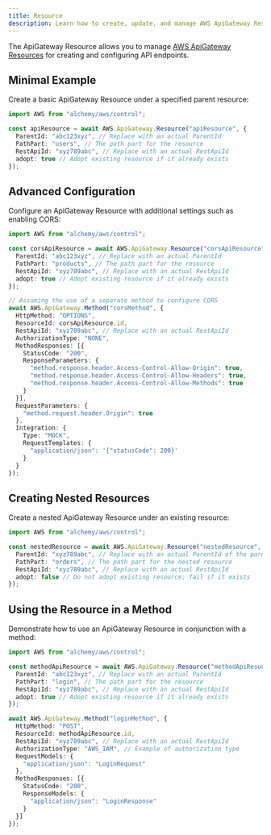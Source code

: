 ```yaml
---
title: Resource
description: Learn how to create, update, and manage AWS ApiGateway Resources using Alchemy Cloud Control.
---
```



The ApiGateway Resource allows you to manage [AWS ApiGateway Resources](https://docs.aws.amazon.com/apigateway/latest/userguide/) for creating and configuring API endpoints.

## Minimal Example

Create a basic ApiGateway Resource under a specified parent resource:

```ts
import AWS from "alchemy/aws/control";

const apiResource = await AWS.ApiGateway.Resource("apiResource", {
  ParentId: "abc123xyz", // Replace with an actual ParentId
  PathPart: "users", // The path part for the resource
  RestApiId: "xyz789abc", // Replace with an actual RestApiId
  adopt: true // Adopt existing resource if it already exists
});
```

## Advanced Configuration

Configure an ApiGateway Resource with additional settings such as enabling CORS:

```ts
import AWS from "alchemy/aws/control";

const corsApiResource = await AWS.ApiGateway.Resource("corsApiResource", {
  ParentId: "abc123xyz", // Replace with an actual ParentId
  PathPart: "products", // The path part for the resource
  RestApiId: "xyz789abc", // Replace with an actual RestApiId
  adopt: true // Adopt existing resource if it already exists
});

// Assuming the use of a separate method to configure CORS
await AWS.ApiGateway.Method("corsMethod", {
  HttpMethod: "OPTIONS",
  ResourceId: corsApiResource.id,
  RestApiId: "xyz789abc", // Replace with an actual RestApiId
  AuthorizationType: "NONE",
  MethodResponses: [{
    StatusCode: "200",
    ResponseParameters: {
      "method.response.header.Access-Control-Allow-Origin": true,
      "method.response.header.Access-Control-Allow-Headers": true,
      "method.response.header.Access-Control-Allow-Methods": true
    }
  }],
  RequestParameters: {
    "method.request.header.Origin": true
  },
  Integration: {
    Type: "MOCK",
    RequestTemplates: {
      "application/json": '{"statusCode": 200}'
    }
  }
});
```

## Creating Nested Resources

Create a nested ApiGateway Resource under an existing resource:

```ts
import AWS from "alchemy/aws/control";

const nestedResource = await AWS.ApiGateway.Resource("nestedResource", {
  ParentId: "xyz789abc", // Replace with an actual ParentId of the parent resource
  PathPart: "orders", // The path part for the nested resource
  RestApiId: "xyz789abc", // Replace with an actual RestApiId
  adopt: false // Do not adopt existing resource; fail if it exists
});
```

## Using the Resource in a Method

Demonstrate how to use an ApiGateway Resource in conjunction with a method:

```ts
import AWS from "alchemy/aws/control";

const methodApiResource = await AWS.ApiGateway.Resource("methodApiResource", {
  ParentId: "abc123xyz", // Replace with an actual ParentId
  PathPart: "login", // The path part for the resource
  RestApiId: "xyz789abc", // Replace with an actual RestApiId
  adopt: true // Adopt existing resource if it already exists
});

await AWS.ApiGateway.Method("loginMethod", {
  HttpMethod: "POST",
  ResourceId: methodApiResource.id,
  RestApiId: "xyz789abc", // Replace with an actual RestApiId
  AuthorizationType: "AWS_IAM", // Example of authorization type
  RequestModels: {
    "application/json": "LoginRequest"
  },
  MethodResponses: [{
    StatusCode: "200",
    ResponseModels: {
      "application/json": "LoginResponse"
    }
  }]
});
```
